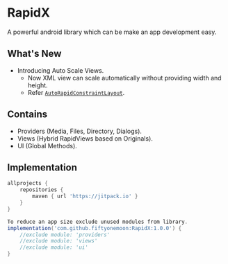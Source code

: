 # RapidX
 A powerful android library which can be make an app development easy.
 
## What's New
- Introducing Auto Scale Views.
   - Now XML view can scale automatically without providing width and height.
   - Refer [`AutoRapidConstraintLayout`](app/src/main/res/layout/rapid_constraint_layout_auto.xml).

## Contains
- Providers (Media, Files, Directory, Dialogs).
- Views (Hybrid RapidViews based on Originals).
- UI (Global Methods).

## Implementation

```groovy
allprojects {
	repositories {
		maven { url 'https://jitpack.io' }
	}
}
```

```groovy
To reduce an app size exclude unused modules from library.
implementation('com.github.fiftyonemoon:RapidX:1.0.0') {
    //exclude module: 'providers'
    //exclude module: 'views'
    //exclude module: 'ui'
}
```
